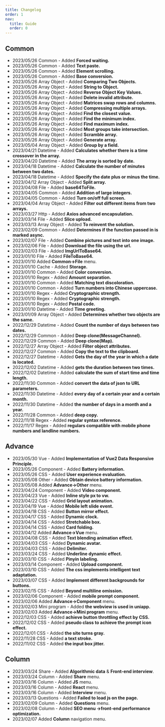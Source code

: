 ```yaml
---
title: Changelog
order: 1
nav:
  title: Guide
  order: 0
---
```


## Common

- 2023/05/26 Common - Added **Forced waiting.**
- 2023/05/26 Common - Added **Text paste.**
- 2023/05/26 Common - Added **Element scrolling.**
- 2023/05/26 Common - Added **Base conversion.**
- 2023/05/26 Array Object - Added **Comparing Two Objects.**
- 2023/05/26 Array Object - Added **String to Object.**
- 2023/05/26 Array Object - Added **Reverse Object Key Values.**
- 2023/05/26 Array Object - Added **Delete invalid attribute.**
- 2023/05/26 Array Object - Added **Matrices swap rows and columns.**
- 2023/05/26 Array Object - Added **Compressing multiple arrays.**
- 2023/05/26 Array Object - Added **Find the closest value.**
- 2023/05/26 Array Object - Added **Find the minimum index.**
- 2023/05/26 Array Object - Added **Find maximum index.**
- 2023/05/26 Array Object - Added **Most groups take intersection.**
- 2023/05/26 Array Object - Added **Scramble array.**
- 2023/05/26 Array Object - Added **Generate array.**
- 2023/05/04 Array Object - Added **Group by a field.**
- 2023/04/21 Datetime - Added **Calculates whether there is a time crossover in the array.**
- 2023/04/20 Datetime - Added **The array is sorted by date.**
- 2023/04/18 Datetime - Added **Calculate the number of minutes between two dates.**
- 2023/04/18 Datetime - Added **Specify the date plus or minus the time.**
- 2023/04/12 Array Object - Added **Split array.**
- 2023/04/08 File - Added **base64ToFile.**
- 2023/04/05 Common - Added **Addition of large integers.**
- 2023/04/05 Common - Added **Turn on/off full screen.**
- 2023/04/04 Array Object - Added **Filter out different items from two arrays.**
- 2023/03/27 Http - Added **Axios advanced encapsulation.**
- 2023/03/14 File - Added **Slice upload.**
- 2023/03/13 Array Object - Added **To reinvent the solution.**
- 2023/02/09 Common - Added **Determines if the function passed in is marked async.**
- 2023/02/07 File - Added **Combine pictures and text into one image.**
- 2023/02/06 File - Added **Download the file using the url.**
- 2023/02/03 File - Added **ImgUrlToBase64.**
- 2023/01/10 File - Added **FileToBase64.**
- 2023/01/10 Added **Common->File** menu.
- 2023/01/10 Cache - Added **Storage.**
- 2023/01/10 Common - Added **Color conversion.**
- 2023/01/10 Regex - Added **Amount separation.**
- 2023/01/10 Common - Added **Matching text discoloration.**
- 2023/01/10 Common - Added **Turn numbers into Chinese uppercase.**
- 2023/01/10 Regex - Added **Cryptographic strength.**
- 2023/01/10 Regex - Added **Cryptographic strength.**
- 2023/01/10 Regex - Added **Postal code.**
- 2023/01/10 Datetime - Added **Time greeting.**
- 2023/01/09 Array Object - Added **Determines whether two objects are the same.**
- 2022/12/29 Datetime - Added **Count the number of days between two dates.**
- 2022/12/29 Common - Added **Deep clone(MessageChannel).**
- 2022/12/29 Common - Added **Deep clone(Map).**
- 2022/12/27 Array Object - Added **Filter object attributes.**
- 2022/12/27 Common - Added **Copy the text to the clipboard.**
- 2022/12/27 Datetime - Added **Gets the day of the year in which a date is located.**
- 2022/12/02 Datetime - Added **gets the duration between two times.**
- 2022/12/02 Datetime - Added **calculate the sum of start time and time length.**
- 2022/11/30 Common - Added **convert the data of json to URL parameters.**
- 2022/11/30 Datetime - Added **every day of a certain year and a certain month.**
- 2022/11/30 Datetime - Added **the number of days in a month and a year.**
- 2022/11/28 Common - Added **deep copy.**
- 2022/11/18 Regex - Added **regular syntax reference.**
- 2022/11/17 Regex - Added **regulars compatible with mobile phone numbers and landline numbers.**

## Advance

- 2023/05/30 Vue - Added **Implementation of Vue2 Data Responsive Principle.**
- 2023/05/26 Component - Added **Battery information.**
- 2023/05/26 CSS - Added **User experience evaluation.**
- 2023/05/08 Other - Added **Obtain device battery information.**
- 2023/05/08 Added **Advance->Other** menu.
- 2023/04/24 Component - Added **Video component.**
- 2023/04/23 Vue - Added **Inline style px to vw.**
- 2023/04/22 CSS - Added **Grid layout animation.**
- 2023/04/19 Vue - Added **Mobile left slide event.**
- 2023/04/18 CSS - Added **Button mirror effect.**
- 2023/04/17 CSS - Added **Dynamic clock.**
- 2023/04/14 CSS - Added **Stretchable box.**
- 2023/04/14 CSS - Added **Card folding.**
- 2023/04/12 Added **Advance->Vue** menu.
- 2023/04/08 CSS - Added **Text blending animation effect.**
- 2023/04/03 CSS - Added **Dynamic avatar.**
- 2023/04/03 CSS - Added **Delimiter.**
- 2023/03/24 CSS - Added **Underline dynamic effect.**
- 2023/03/10 CSS - Added **Pinyin labeling.**
- 2023/03/14 Component - Added **Upload component.**
- 2023/03/10 CSS - Added **The css implements intelligent text adaptation.**
- 2023/03/07 CSS - Added **Implement different backgrounds for buttons.**
- 2023/02/15 CSS - Added **Beyond multiline omission.**
- 2023/02/06 Component - Added **mobile prompt component.**
- 2023/02/06 Added **Advance->Component** menu.
- 2023/02/03 Mini program - Added **the webview is used in uniapp.**
- 2023/02/03 Added **Advance->Mini program** menu.
- 2022/12/03 CSS - Added **achieve button throttling effect by CSS.**
- 2022/12/02 CSS - Added **pseudo class to achieve the prompt icon effect.**
- 2022/12/01 CSS - Added **the site turns gray.**
- 2022/11/28 CSS - Added **a text stroke.**
- 2022/11/02 CSS - Added **the input box jitter.**

## Column

- 2023/03/24 Share - Added **Algorithmic data** & **Front-end interview**.
- 2023/03/24 Column - Added **Share** menu.
- 2023/03/16 Column - Added **JS** menu.
- 2023/03/16 Column - Added **React** menu.
- 2023/03/16 Column - Added **Interview** menu.
- 2023/03/13 Questions - Added **Failed to load js on the page.**
- 2023/02/09 Column - Added **Questions** menu.
- 2023/02/08 Column - Added **SEO menu ->front-end performance optimization.**
- 2023/02/07 Added **Column** navigation menu.
